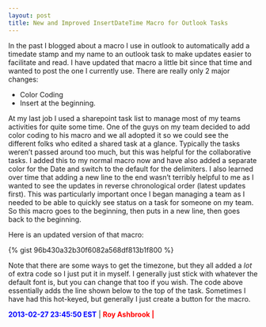 ```yaml
---
layout: post
title: New and Improved InsertDateTime Macro for Outlook Tasks
---
```


In the past I blogged about a macro I use in outlook to automatically add a timedate stamp and my name to an outlook task to make updates easier to facilitate and read. I have updated that macro a little bit since that time and wanted to post the one I currently use. There are really only 2 major changes:

- Color Coding
- Insert at the beginning.

At my last job I used a sharepoint task list to manage most of my teams activities for quite some time. One of the guys on my team decided to add color coding to his macro and we all adopted it so we could see the different folks who edited a shared task at a glance. Typically the tasks weren’t passed around too much, but this was helpful for the collaborative tasks. I added this to my normal macro now and have also added a separate color for the Date and switch to the default for the delimiters. I also learned over time that adding a new line to the end wasn’t terribly helpful to me as I wanted to see the updates in reverse chronological order (latest updates first). This was particularly important once I began managing a team as I needed to be able to quickly see status on a task for someone on my team. So this macro goes to the beginning, then puts in a new line, then goes back to the beginning.

Here is an updated version of that macro:

{% gist 96b430a32b30f6082a568df813b1f800 %}

Note that there are some ways to get the timezone, but they all added a *lot* of extra code so I just put it in myself.  I generally just stick with whatever the default font is, but you can change that too if you wish. The code above essentially adds the line shown below to the top of the task. Sometimes I have had this hot-keyed, but generally I just create a button for the macro.

<span style="color:blue;font-weight:bold;">2013-02-27 23:45:50 EST</span> | <span style="color:red;font-weight:bold;">Roy Ashbrook<span> |
